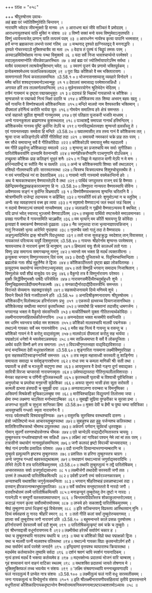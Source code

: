 +++
title = "०५८"

+++
श्रीपुरुषोत्तम उवाच-  
अहं ब्रह्म परं ज्योतिर्विष्णुरेवेति चिन्तयन् ।  
नारायणि भवेदत्र जीवन्मुक्तो हि मानवः ॥१ ॥
आराधना बलं जीवे सञ्चितं वै प्रमोददम् ।  
आराधनायुतश्चायं याति मुक्तिं न संशयः ॥२ ॥
विष्णौ सक्तं मनो यस्य विष्णुमेवाऽनुपश्यति ।  
विष्णुं ध्यायेस्त्यजेत् प्राणान् याति तत्परमं पदम् ॥३ ॥
आराधनेन नार्यश्च कृत्वा पापानि भस्मसात् ।  
हरौ मग्ना ब्रह्मकान्ता लभन्ते परमां गतिम् ॥४ ॥
मन्थनाद् दृश्यते ह्यग्निस्तद्वद् वै मननाद्धरिः ।  
दृश्यते गोचरस्याऽग्रे मुक्तिश्चात्रैव सा मता ॥५ ॥
वेदात्र तं पुरुषं यं चिद्रूपं तमसः परम् ।  
अस्याऽहमितिमोक्षाय नान्यः पन्था विमुक्तये ॥६ ॥
यदा सर्वे निजा भावाश्चार्प्यन्ते परमेश्वरे ।  
तदाऽमृतत्वमाप्नोति जीवन्नेवाऽक्षरस्थितः ॥७ ॥
अहं ब्रह्म परं ज्योतिर्मायापारेऽस्मि सर्वथा ।  
मत्वैवं परमात्मानं त्वाश्रयेन्मुक्तिभाग् भवेत् ॥८ ॥
स्मरणं पूजनं चैव प्रणामो भक्तिपूर्वकम् ।  
प्रत्येकमश्वमेधस्य फलाधिकफलप्रदम् ॥९ ॥
पुरा विप्रः कौशिको वै मम भक्तिपरायणः ।  
सामगानरतो नित्यं करतालसमन्वितः ॥3.58.१ ०॥
भोजनासनशय्यासु व्यवहारे विनोदने ।  
ममैव चरितं शश्वद्गायमानोऽभवन्मुहुः ॥१ १॥
देवालयं समासाद्य परमेश्वरसन्निधौ ।  
अगायत हरिं तत्र तालवर्णलयान्वितम् ॥१२॥
मूर्छनास्वरयोगेन श्रुतिभेदेन भेदितम् ।  
तत्रैनं गायमानं च दृष्ट्वा पद्माख्यभूसुरः ॥१ ३॥
ददावन्नं हि भिक्षार्थं गायन्नास्ते च कौशिकः ।  
शृण्वन्नास्ते स पद्माख्यो नित्यं भिक्षां ददाति च ॥१४॥
कौशिकस्य ततः शिष्या अभवन् बहवः खलु ।  
सर्वे गायन्ति वै विष्णोश्चालये कौशिकान्विताः ॥१५॥
मन्दिरे मालवो नाम वैश्यस्तत्रैव भक्तिमान् ।  
दीपमालां हरेर्नित्यं करोति भार्यया युतः ॥१६॥
गोमयेन समालिप्य हरेः क्षेत्रं समन्ततः ।  
भर्त्रा सहास्ते सुप्रीता शृण्वती गानमुत्तमम् ॥१७॥
एवं पतिव्रता पूजाकरी भजति माधवम् ।  
अन्ये गायनकुशला ब्राह्मणाश्च कुशस्थलात् ॥१८॥
पञ्चाशद्वै समापन्ना गानार्थं हरिमन्दिरम् ।  
कौशिकस्येव गानस्य पुष्टिं कुर्वन्ति तेऽपि च ॥१९॥
गानविद्यार्थतत्त्वज्ञाः शृण्वन्तो ह्यवसँस्तु ते ।  
एवं गायनतत्त्वज्ञाः समवेता हि मन्दिरे ॥3.58.२०॥
ख्यातमासीत् तत्र तस्य गानं वै कौशिकस्य तत् ।  
श्रुत्वा राजा कलिङ्गोऽपि कीर्तिं गीतिविदां तदा ॥२१ ॥
समाययौ नमस्कारं चक्रे प्राह ततः परम् ।  
मम सौधे समायान्तु सर्वे वै गीतिकोविदाः ॥२२॥
कौशिकोऽपि समायातु ममैव महदालयै ।  
मम गीतिं प्रकुर्वन्तु कौशिकाद्या ममालये ॥२३ ॥
शृण्वन्तु का प्रजाश्चापि मम सर्वाः सुगीतिकाः ।  
पारितोषिकवर्याणि दास्यामि वेतनान्यपि ॥२४॥
स्वर्णहीरकरौप्याणि पञ्चगुणानि वोऽधिकम् ।  
तच्छ्रुत्वा कौशिकः प्राह कलिङ्गं भूभृतं शनैः ॥२५॥
न जिह्वा मे महाराज वाणी मेऽपि न मे मनः ।  
हरेरन्यदपीन्द्रं वा स्तौति नैव च वक्ष्यति ॥२६॥
अन्ये च कौशिकस्यापि शिष्याः सर्वे तथाऽवदन् ।  
वशिष्ठो गौतमश्चापि हरिः सारस्वतस्तथा ॥२७॥
चित्रश्च चित्रमाल्यश्च शिशुश्चोचुस्तथैव ते ।  
न वयं भगवद्भिन्नं नरं वा देवतादिकम् ॥२८॥
गायामो नापि गास्यामो वयमेकान्तिनो हरेः ।  
अथ ये श्रावकाश्चासन् वैष्णवास्तेऽपि वै तथा ॥२९॥
पार्थिवं जगदुस्तत्र राजन् वयं हि वैष्णवाः ।  
देहेन्द्रियमनोबुद्ध्यहङ्कारात्मगुणा हि नः ॥3.58.३०॥
विष्णुपरा नान्यपरा वैष्णवस्यापि सेविनः ।  
अवैष्णवस्य सङ्गं न कुर्वन्ति विभ्रमादपि ॥३ १॥
विष्णोर्वैष्णवभक्तस्य शृण्वन्ति चरितानि वै ।  
श्रोत्राणीमानि राजेन्द्र! तदन्यस्य न कर्हिचित् ॥३२॥
गानकीर्तिं वयं हरेः शृणुमोऽन्यां न च स्तुतिम् ।  
अन्यैः सह व्यवहारमात्रं वच्म इव त्वया ॥३३॥
न स्पृशामो वैष्णवाऽन्यं जलं स्थलं जडं चितम् ।  
न वदामो वैष्णवाऽन्यं पश्यामो नाप्यवैष्णवम् ॥३४॥
जलान्नादि न गृह्णीमो वैष्णवाऽन्यस्य वै क्वचित् ।  
यदि प्राप्तं भवेत् स्यात्तद् भुञ्जामो वैष्णवाऽर्पितम् ॥३५॥
तच्छ्रुत्वा पार्थिवो रुष्टस्त्वेते ममाऽवमानकाः ।  
प्रसह्य गापनीया वै गायन्तामिति चाऽब्रवीत् ॥३६॥
मम भृत्यान् मम कीर्ति श्रावयन्तु हि कोविदाः ।  
इत्याज्ञां वै समाकर्ण्य वैष्णवास्ते दृढव्रताः ॥३७॥
नैव जगुस्तदा राजा भृत्यानाज्ञापयन्निजान् ।  
गातुं निजयशो भृत्या आरेभिरे नृपाज्ञया ॥३८॥
नृपश्चैव यशो गातुं तदा ते वैष्णवादयः ।  
अङ्गुल्यादिभिरेव द्राक् श्रोत्राणि पिदधुस्तदा ॥३९॥
ततो राजा सुसङ्क्रुद्धः स्वदेशात् तान् विवासयत् ।  
गायकास्तं परित्यज्य ययुर्वै दिशमुत्तराम् ॥3.58.४०॥
गायन्तः श्रीहरेर्नाम शृण्वन्तः परमेश्वरम् ।  
श्रावयन्तश्च ते नारायणं कृष्णं हि मानुषान् ॥४१॥
हिमालयं ययुः शैत्ये कालधर्मं ततो गताः ।  
विष्णुः प्राह समागत्य समागच्छन्तु मामनु ॥४२॥
भवन्तो मम भक्ता हि मदर्थं त्यक्तजीवनाः ।  
इत्युक्त्वा भगवान् विष्णुरनयत्तान् दिवं परम् ॥४३॥
देवाद्यैः पूजितास्ते च. पितृभिश्चाभिवन्दिताः ।  
ब्रह्मलोकं गताः शीघ्रं मुहूर्तेनैव ते द्विजाः ॥४४॥
कौशिकादींस्ततो दृष्ट्वा ब्रह्मा लोकपितामहः ।  
प्रत्युद्गम्य यथायोग्यं स्वागतेनाऽभ्यपूजयत् ॥४५॥
ततो विष्णुर्हि भगवान् समादाय निजाश्रितान् ।  
विष्णुलोकं ययौ शीघ्रं वासुदेवः परः प्रभुः ॥४६॥
वैकुण्ठे तत्र वै विष्णुर्नारायणः परेश्वरः ।  
मुक्तैः सिद्धैर्विष्णुभक्तैः पार्षदैः परिसेवितः ॥४७॥
नारायणसमैर्दिव्यैश्चतुर्बाहुधरैः शुभैः ।  
विष्णुचिह्नसमापन्नैर्दीप्यमानैरकल्मषैः ॥४८॥
सनकाद्यैर्नारदाद्यैर्दिव्यस्त्रीभिः समन्ततः ।  
विराजते सेव्यमानः सहस्रद्वारसंवृते ॥४९॥
सहस्रयोजनायामे दिव्ये मणिमये शुभे ।  
विमाने विमले चित्रे गजपीठासने हरिः ॥3.58.५० ॥
अनादिश्रीकृष्णनारायणः श्रीपुरुषोत्तमः ।  
कौशिकादीन् विलोक्याऽथ हरिर्नारायणः प्रभुः ॥५१ ॥
एकरूपो ह्यभवच्च दिव्यगजासनस्थितः ।  
कौशिकेत्याह सम्प्रीत्या स्वागतं कृतवाँस्तथा ॥५२॥
जयघोषो हि भक्तानां तदासीद् धामगर्जनः ।  
भगवानाह भक्ता मे वैकुण्ठे संवसन्त्विति ॥५३॥
मत्कीर्तिश्रवणे युक्ता गीतितत्त्वार्थकोविदाः ।  
लक्ष्मीनारायणसंहितार्थकीर्तनगायिनः ॥५४॥
अनन्यदेवता भक्ता मत्समीपे वसन्त्विति ।  
मम धाम्नि भवन्त्वत्र पार्षदा मम शाश्वताः ॥५५॥
कौशिको मालवश्चापि मालवी पद्मनेत्रकः ।  
तथाऽन्ये गायकाः सर्वे मम गायनसेविनः ॥५६॥
मयैव सह नित्यं वै गायन्तु च वसन्तु च ।  
कौशिको गायनं मे वै करोतु वाद्यसंयुतम् ॥५७॥
मालवोऽयं दीपमालां करोतु सह भार्यया ।  
पद्माक्षोऽयं धनेशो मे भवत्वेवाऽन्नसम्प्रदः ॥५८॥
मम सान्निध्यमाप्ता वै सर्वे वै लोकपूजिताः ।  
अथैवं वदति विष्णौ क्षणे तत्र समागताः ॥५९॥
विपञ्चीगुणतत्त्वज्ञा वाद्यविद्याविशारदा ।  
मन्दं मन्दस्मिता देवी मधुराक्षरपेशला ॥3.58.६०॥
शृङ्गारिता गायमाना लक्ष्मीर्विष्णुपरिग्रहा ।  
वृता सहस्रकोटिस्वाङ्गनाभिर्वै समन्ततः ॥६१ ॥
तत्र स्मृता महासाध्वी सरस्वती तु शार्ङ्गिणा ।  
समायाता सवाद्या च सर्वशृङ्गारशोभना ॥६२॥
राधा रमा च कमला माणिकी श्रीः सती तथा ।  
पद्मावती च हंसी च मञ्जुली सद्गुणा तथा ॥६३॥
आययुस्तत्र वै देव्यो गङ्गा दुर्गा सवाद्यकाः ।  
सावित्री विरजा चाप्सरसो नारायणस्मृताः ॥६४॥
उर्वश्याद्यास्तदा गीतिनृत्यलीलाविशारदाः ।  
मेनका सहजन्या च पर्णिनी पुञ्जिकस्थली ॥६५॥
कृतस्थली घृताची च विश्वाची पूर्वचित्तिका ।  
अनुम्लोचा च प्रम्लोचा मनुवन्ती सुकेशिका ॥६६॥
अरूपा सुभगा भासी हंसा सूता सरोवती ।  
कामली ह्यभया हंसपादी च सुमुखी दया ॥६७॥
अनपायाऽरुणा वराम्बरा च विमनुष्यिका ।  
असिपर्णा मिश्रकेशी शुचिकाऽलम्बुषा रमा ॥६८॥
मारीचिश्चाद्रिका विद्युत्पर्णा तिलोत्तमा जया ।  
क्षेमा रम्भा लक्ष्मणा चाऽसिता मनोभवाऽम्बिका ॥६९॥
सुबाह्वी सुप्रिया पुण्डरीका च सुरसा प्रभा ।  
अजगन्धा सुदती च सुभुजा शान्तिका हिमा ॥3.58.७०॥
मुक्ता देवी च हैमी च पुष्पा चम्पा सवित्रिका ।  
आययुश्चापि गन्धर्वाः स्मृता नारायणेन वै ।  
नारदः पर्वतश्चापि विश्वावसुर्वरेण्यकः ॥७१॥
वसुरुचिः सुरुचिश्च वरुथश्चापि दारुणः ।  
हंसो ज्योतिष्टमो मध्य आचारस्तुम्बुरुस्तथा ॥७२॥
सुबाहुश्च हहा हूहूः पर्जन्यश्च कलिस्तथा ।  
शालिशिराश्चित्ररथो भीमश्च प्रयुतस्तथा ॥७३॥
अर्कपर्णः पर्णवान् सूर्यवर्चा धृतराष्ट्रकः ।  
गोमान् सुपर्णो वरुणश्चोग्रसेनश्च भीमकः ॥७४॥
एते चान्येऽपि वाद्याद्यैरन्वितास्तत्र चाययुः ।  
तुम्बुरुस्तत्र गन्धर्वश्चाज्ञप्तो मम सन्निधौ ॥७५॥
लक्ष्मि! त्वां गायिकां पश्यन् नेमे त्वां मां ततः परम् ।  
तत्रासीनो यथायोगं नानामूर्छासमन्वितम् ॥७६॥
जगौ कलपदं हृष्टो विपञ्चीं चाभ्यवादयत् ।  
श्रेष्ठं गानं प्रगायैव प्रसादितः परेश्वरः ॥७७॥
ददौ रत्नानि दिव्यान्याभरणान्यम्बराणि च ।  
तुम्बुरवे ह्यमूल्यानि हृष्टश्च तुम्बुरुस्ततः ॥७८॥
प्रशंसितः स हरिणा तुम्बुरुस्तत्र चाग्रगः ।  
अन्ये जगुश्च गन्धर्वा बहवस्तद्यथाबलम् ॥७९॥
यथाज्ञानं यथाऽभ्यासं जगुर्वाद्यस्वरादिभिः ।  
लेभिरे तेऽपि वै तत्र पारितोषिकमुत्तमम् ॥3.58.८०॥
तथापि तुम्बुरुतुल्यं न तद्वै पारितोषिकम् ।  
अप्सरसस्ततः सर्वाः प्रजगुर्वाद्यसाधनाः ॥८ १॥
लक्ष्मीर्जगौ तथादेवी सरस्वती जगौ ततः ।  
उत्तमं ते लब्धवत्यौ पारितोषिकमित्यपि ॥८२॥
उर्वशी प्रजगौ रम्यं सर्वरञ्जनकारकम् ।  
अन्याश्चापि यथाशक्ति जगुर्नृत्यसमन्विताः ॥८३॥
भगवान् श्रीहरिश्चाहं प्रसन्नश्चाऽभवं तदा ।  
दत्तवान् हीरकरत्नाम्बरभूषासुमालिकाः ॥८४॥
सर्वे सर्वाश्च सन्तुष्टास्ततो वै नारदो जगौ ।  
दत्तवाँश्चोत्तमं तस्मै पारितोषिकमित्यपि ॥८५॥
मनाङ्न्यूनं तुम्बुरोस्तु तेन तुष्टो न नारदः ।  
गायनेऽपि न सम्पूर्णो यतस्तापमवाप्तवान् ॥८६ ॥
चिन्तामापेदिवाँस्तत्र शोकाकुलान्तरोऽभवत् ।  
कदाऽहं गायनं कृत्वा सर्वोत्तमोत्तमोत्तमम् ॥८७ ॥
लप्स्ये हरेः सकाशाद्वै पारितोषिकमुत्तमम् ।  
श्रेष्ठं तुम्बुरुणा प्राप्तं धिङ्मां मूढं विचेतसम् ॥८८ ॥
इति सञ्चिन्तयन् विप्रस्तप आस्थितवान् मुनिः ।  
दिव्यं वर्षसहस्रं तु नारदः श्रीहरिं स्मरन् ॥८ ९ ॥
ततो गीतिं कलां सर्वां तुम्बुरोरप्यवागमत् ।  
ज्ञात्वा सर्वं तुम्बुरोश्च जगौ नारायणं प्रति ॥3.58.९० ॥
बहुमन्वन्तरे काले प्रसन्नः पुरुषोत्तमः ।  
हरिर्नारायणो देवस्तस्मै सर्वं ददौ शुभम् ॥९१ ॥
पारितोषिकमुत्कृष्टं समं चक्रे च तुम्बुरोः ।  
एवं श्रीभगवद्दासी वधूर्नारायणस्य वै ॥९२॥
लक्ष्मीर्यथा हरेरर्थे सर्वार्पणं चकार ह ।  
यथा च तुम्बुरुश्चापि नारदश्च यथापि च ॥९३ ॥
यथा च कौशिको विप्रो यथा पद्माक्षको द्विजः ।  
यथा च मालवी पत्नी मालवश्च पतिस्तथा ॥९४॥
यथाऽन्ये गायका विप्राः कृतवन्तोऽर्पणं हरौ ।  
तथा सर्वार्पणं कार्यं परमेशे जनार्दने ॥९५ ॥
इन्द्रियाणां वृत्तयश्च व्यापाराश्च क्रियास्तथा ।  
मदर्थमेव कर्तव्यास्तेन तुष्यामि सर्वदा ॥९६ ॥
दर्शनं श्रवणं चापि स्पर्शनं गायनादिकम् ।  
नृत्यं हास्यं मदर्थं वै भक्त्या कर्तव्यमेव ह ॥९७ ॥
मद्भक्तेभ्यः प्रदातव्यं भोजनं वारि चाम्बरम् ।  
गृहं शय्यासनं यानं वाहनं वाटिका स्थलम् ॥९८ ॥
यथाशक्ति प्रदातव्यं जायते तोषणाय मे ।  
भुक्तिमुक्तिफलं तच्च भवत्येव न संशयः ॥९९ ॥
'लक्ष्मि संश्रवणाच्चापि मननाच्छ्रावणादपि ।  
फलं नारदतुल्यं वै प्राप्येत नात्र संशयः ॥3.58.१०० ॥
लक्ष्मीतुल्यं फलं नारी वधूः सरस्वतीसमम् ।  
जना गायकतुल्यं च विन्देयुर्नात्र संशयः ॥१०१ ॥
इति श्रीलक्ष्मीनारायणीयसंहितायां तृतीये द्वापरसन्ताने वधूगीतायां कौशिकादिगायकदृष्टान्तेन वैष्णवोत्तमत्वनिरूपणनामाऽष्टपञ्चाशत्तमोऽध्यायः ॥५८ ॥
    
